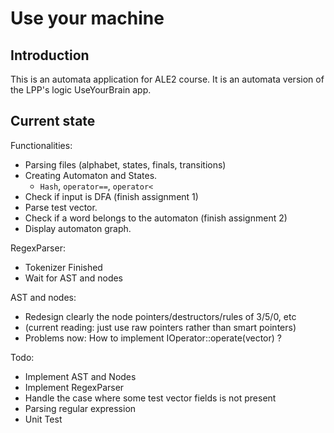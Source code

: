 # Use your machine 

## Introduction
This is an automata application for ALE2 course.
It is an automata version of the LPP's logic UseYourBrain app.

## Current state
Functionalities:
- Parsing files (alphabet, states, finals, transitions)
- Creating Automaton and States.
    -   ```Hash```, ```operator==```, ```operator<```
- Check if input is DFA (finish assignment 1)
- Parse test vector. 
- Check if a word belongs to the automaton (finish assignment 2)
- Display automaton graph.

RegexParser: 
- Tokenizer Finished
- Wait for AST and nodes

AST and nodes:
- Redesign clearly the node pointers/destructors/rules of 3/5/0, etc
- (current reading: just use raw pointers rather than smart pointers)
- Problems now: How to implement IOperator::operate(vector<BaseNode>) ?

Todo: 
- Implement AST and Nodes
- Implement RegexParser
- Handle the case where some test vector fields is not present 
- Parsing regular expression
- Unit Test